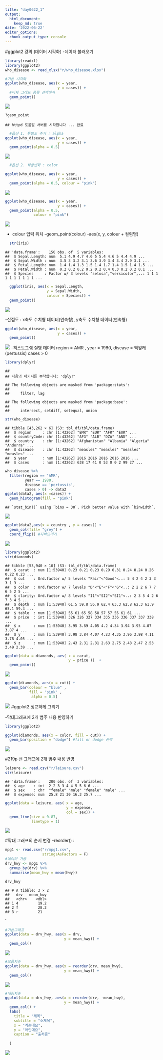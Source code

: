 ```yaml
---
title: "day0622_1"
output:
  html_document:
    keep_md: true
date: '2022-06-22'
editor_options: 
  chunk_output_type: console
---
```





#ggplot2 강의 (데이터 시각화)
-데이터 불러오기 

```r
library(readxl)
library(ggplot2)
who_disease <- read_xlsx("r/who_disease.xlsx") 

#기본 시각화  
ggplot(who_disease, aes(x = year,
                        y = cases)) +
  #이제 그래프 종류 선택하자 
  geom_point()
```

![](day0622_1_files/figure-html/unnamed-chunk-1-1.png)<!-- -->

```r
?geom_point
```

```
## httpd 도움말 서버를 시작합니다 ... 완료
```

```r
  #옵션 1. 투명도 주기 : alpha
ggplot(who_disease, aes(x = year,
                        y = cases)) +
  geom_point(alpha = 0.5)
```

![](day0622_1_files/figure-html/unnamed-chunk-1-2.png)<!-- -->

```r
  #옵션 2. 색상변화 : color

ggplot(who_disease, aes(x = year,
                        y = cases)) +
  geom_point(alpha = 0.5, colour = "pink")
```

![](day0622_1_files/figure-html/unnamed-chunk-1-3.png)<!-- -->

```r
ggplot(who_disease, aes(x = year,
                        y = cases)) +
  geom_point(alpha = 0.5, 
             colour = "pink")
```

![](day0622_1_files/figure-html/unnamed-chunk-1-4.png)<!-- -->

- colour 입력 위치
  -geom_point(colour)
  -aes(x, y, colour + 컬럼명)
  

```r
  str(iris)
```

```
## 'data.frame':	150 obs. of  5 variables:
##  $ Sepal.Length: num  5.1 4.9 4.7 4.6 5 5.4 4.6 5 4.4 4.9 ...
##  $ Sepal.Width : num  3.5 3 3.2 3.1 3.6 3.9 3.4 3.4 2.9 3.1 ...
##  $ Petal.Length: num  1.4 1.4 1.3 1.5 1.4 1.7 1.4 1.5 1.4 1.5 ...
##  $ Petal.Width : num  0.2 0.2 0.2 0.2 0.2 0.4 0.3 0.2 0.2 0.1 ...
##  $ Species     : Factor w/ 3 levels "setosa","versicolor",..: 1 1 1 1 1 1 1 1 1 1 ...
```

```r
  ggplot(iris, aes(x = Sepal.Length, 
                   y = Sepal.Width, 
                   colour = Species)) + 
  geom_point()
```

![](day0622_1_files/figure-html/unnamed-chunk-2-1.png)<!-- -->

-산점도 : x축도 수치형 데이터(연속형), y축도 수치형 데이터(연속형)


```r
ggplot(who_disease, aes(x = year,
                        y = cases)) +
  geom_point()
```

![](day0622_1_files/figure-html/unnamed-chunk-3-1.png)<!-- -->
-히스토그램 
  질병 데이터 region = AMR , year = 1980, disease = 백잏래(pertussis)
  cases > 0 
  

```r
library(dplyr)
```

```
## 
## 다음의 패키지를 부착합니다: 'dplyr'
```

```
## The following objects are masked from 'package:stats':
## 
##     filter, lag
```

```
## The following objects are masked from 'package:base':
## 
##     intersect, setdiff, setequal, union
```

```r
str(who_disease)
```

```
## tibble [43,262 × 6] (S3: tbl_df/tbl/data.frame)
##  $ region     : chr [1:43262] "EMR" "EUR" "AFR" "EUR" ...
##  $ countryCode: chr [1:43262] "AFG" "ALB" "DZA" "AND" ...
##  $ country    : chr [1:43262] "Afghanistan" "Albania" "Algeria" "Andorra" ...
##  $ disease    : chr [1:43262] "measles" "measles" "measles" "measles" ...
##  $ year       : num [1:43262] 2016 2016 2016 2016 2016 ...
##  $ cases      : num [1:43262] 638 17 41 0 53 0 0 2 99 27 ...
```

```r
who_disease %>% 
  filter(region == 'AMR',
         year == 1980, 
         disease == 'pertussis', 
         cases > 0) -> data2
ggplot(data2, aes(x =cases)) + 
  geom_histogram(fill = "pink")
```

```
## `stat_bin()` using `bins = 30`. Pick better value with `binwidth`.
```

![](day0622_1_files/figure-html/unnamed-chunk-4-1.png)<!-- -->

```r
ggplot(data2,aes(x = country , y = cases)) +
  geom_col(fill= "grey") + 
  coord_flip() #자빠뜨리기 
```

![](day0622_1_files/figure-html/unnamed-chunk-4-2.png)<!-- -->

```r
library(ggplot2)
str(diamonds)
```

```
## tibble [53,940 × 10] (S3: tbl_df/tbl/data.frame)
##  $ carat  : num [1:53940] 0.23 0.21 0.23 0.29 0.31 0.24 0.24 0.26 0.22 0.23 ...
##  $ cut    : Ord.factor w/ 5 levels "Fair"<"Good"<..: 5 4 2 4 2 3 3 3 1 3 ...
##  $ color  : Ord.factor w/ 7 levels "D"<"E"<"F"<"G"<..: 2 2 2 6 7 7 6 5 2 5 ...
##  $ clarity: Ord.factor w/ 8 levels "I1"<"SI2"<"SI1"<..: 2 3 5 4 2 6 7 3 4 5 ...
##  $ depth  : num [1:53940] 61.5 59.8 56.9 62.4 63.3 62.8 62.3 61.9 65.1 59.4 ...
##  $ table  : num [1:53940] 55 61 65 58 58 57 57 55 61 61 ...
##  $ price  : int [1:53940] 326 326 327 334 335 336 336 337 337 338 ...
##  $ x      : num [1:53940] 3.95 3.89 4.05 4.2 4.34 3.94 3.95 4.07 3.87 4 ...
##  $ y      : num [1:53940] 3.98 3.84 4.07 4.23 4.35 3.96 3.98 4.11 3.78 4.05 ...
##  $ z      : num [1:53940] 2.43 2.31 2.31 2.63 2.75 2.48 2.47 2.53 2.49 2.39 ...
```

```r
ggplot(data = diamonds, aes( x = carat,
                             y = price ))  +
  geom_point()
```

![](day0622_1_files/figure-html/unnamed-chunk-5-1.png)<!-- -->


```r
ggplot(diamonds, aes(x = cut)) + 
  geom_bar(colour = "blue" , 
           fill = "pink" , 
            alpha = 0.5)
```

![](day0622_1_files/figure-html/unnamed-chunk-6-1.png)<!-- -->
#ggplot2 정교하게 그리기 

-막대그래프에 2개 범주 내용 반영하기 

```r
library(ggplot2)

ggplot(diamonds, aes(x = color, fill = cut)) +
  geom_bar(position = "dodge") #fill or dodge 선택
```

![](day0622_1_files/figure-html/unnamed-chunk-7-1.png)<!-- -->

#219p
선 그래프에 2개 범주 내용 반영 

```r
leisure <- read.csv("r/leisure.csv")
str(leisure)
```

```
## 'data.frame':	200 obs. of  3 variables:
##  $ age    : int  2 2 3 3 4 4 5 5 6 6 ...
##  $ sex    : chr  "female" "male" "female" "male" ...
##  $ expense: num  25.8 21 30 16.3 25.7 ...
```


```r
ggplot(data = leisure, aes( x = age,
                            y = expense,
                            col = sex)) +
  geom_line(size = 0.87,
            linetype = 1)
```

![](day0622_1_files/figure-html/unnamed-chunk-9-1.png)<!-- -->

#막대 그래프의 순서 변경 
-reorder() : 

```r
mpg1 <- read.csv("r/mpg1.csv", 
                 stringsAsFactors = F)
#데이터 가공 
drv_hwy <- mpg1 %>% 
  group_by(drv) %>%
  summarise(mean_hwy = mean(hwy))

drv_hwy
```

```
## # A tibble: 3 × 2
##   drv   mean_hwy
##   <chr>    <dbl>
## 1 4         19.2
## 2 f         28.2
## 3 r         21
```
`

```r
#기본그래프 
ggplot(data = drv_hwy, aes(x = drv, 
                           y = mean_hwy)) +
  geom_col() 
```

![](day0622_1_files/figure-html/unnamed-chunk-11-1.png)<!-- -->

```r
#오름차순 
ggplot(data = drv_hwy, aes(x = reorder(drv, mean_hwy),
                           y = mean_hwy)) +
  geom_col()
```

![](day0622_1_files/figure-html/unnamed-chunk-11-2.png)<!-- -->

```r
#내림차순 
ggplot(data = drv_hwy, aes(x = reorder(drv, -mean_hwy),
                           y = mean_hwy)) +
  geom_col() +
  labs(
    title = "제목",
    subtitle = "소제목",
    x = "엑슨데요",
    y = "와인데요",
    caption = "출처좀"
    
  )
```

![](day0622_1_files/figure-html/unnamed-chunk-11-3.png)<!-- -->
